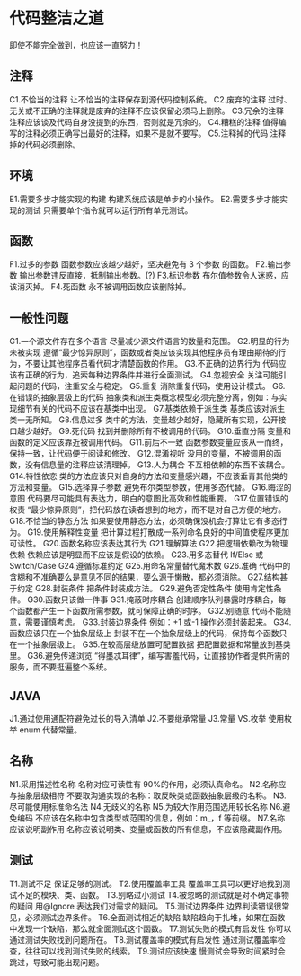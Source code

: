 代码整洁之道
===================

即使不能完全做到，也应该一直努力！

## 注释

C1.不恰当的注释
     让不恰当的注释保存到源代码控制系统。
C2.废弃的注释
     过时、无关或不正确的注释就是废弃的注释不应该保留必须马上删除。
C3.冗余的注释
     注释应该谈及代码自身没提到的东西，否则就是冗余的。
C4.糟糕的注释
     值得编写的注释必须正确写出最好的注释，如果不是就不要写。
C5.注释掉的代码
     注释掉的代码必须删除。

## 环境

E1.需要多步才能实现的构建
     构建系统应该是单步的小操作。
E2.需要多步才能实现的测试
     只需要单个指令就可以运行所有单元测试。

## 函数

F1.过多的参数
     函数参数应该越少越好，坚决避免有 3 个参数 的函数。
F2.输出参数
     输出参数违反直接，抵制输出参数。(?)
F3.标识参数
     布尔值参数令人迷惑，应该消灭掉。
F4.死函数
     永不被调用函数应该删除掉。

## 一般性问题

G1.一个源文件存在多个语言
     尽量减少源文件语言的数量和范围。
G2.明显的行为未被实现
     遵循“最少惊异原则”，函数或者类应该实现其他程序员有理由期待的行为，不要让其他程序员看代码才清楚函数的作用。
G3.不正确的边界行为
     代码应该有正确的行为，追索每种边界条件并进行全面测试。
G4.忽视安全
     关注可能引起问题的代码，注重安全与稳定。
G5.重复
     消除重复代码，使用设计模式。
G6.在错误的抽象层级上的代码
     抽象类和派生类概念模型必须完整分离，例如：与实现细节有关的代码不应该在基类中出现。
G7.基类依赖于派生类
     基类应该对派生类一无所知。
G8.信息过多
     类中的方法，变量越少越好，隐藏所有实现，公开接口越少越好。
G9.死代码
     找到并删除所有不被调用的代码。
G10.垂直分隔
     变量和函数的定义应该靠近被调用代码。
G11.前后不一致
     函数参数变量应该从一而终，保持一致，让代码便于阅读和修改。
G12.混淆视听
     没用的变量，不被调用的函数，没有信息量的注释应该清理掉。
G13.人为耦合
     不互相依赖的东西不该耦合。
G14.特性依恋
     类的方法应该只对自身的方法和变量感兴趣，不应该垂青其他类的方法和变量。
G15.选择算子参数
     避免布尔类型参数，使用多态代替。
G16.晦涩的意图
     代码要尽可能具有表达力，明白的意图比高效和性能重要。
G17.位置错误的权责
     “最少惊异原则”，把代码放在读者想到的地方，而不是对自己方便的地方。
G18.不恰当的静态方法
     如果要使用静态方法，必须确保没机会打算让它有多态行为。
G19.使用解释性变量
     把计算过程打散成一系列命名良好的中间值使程序更加可读性。
G20.函数名称应该表达其行为
G21.理解算法
G22.把逻辑依赖改为物理依赖
     依赖应该是明显而不应该是假设的依赖。
G23.用多态替代 If/Else 或 Switch/Case
G24.遵循标准约定
G25.用命名常量替代魔术数
G26.准确
     代码中的含糊和不准确要么是意见不同的结果，要么源于懒散，都必须消除。
G27.结构甚于约定
G28.封装条件
     把条件封装成方法。
G29.避免否定性条件
     使用肯定性条件。
G30.函数只该做一件事
G31.掩蔽时序耦合
     创建顺序队列暴露时序耦合，每个函数都产生一下函数所需参数，就可保障正确的时序。
G32.别随意
     代码不能随意，需要谨慎考虑。
G33.封装边界条件
     例如：+1 或-1 操作必须封装起来。
G34.函数应该只在一个抽象层级上
     封装不在一个抽象层级上的代码，保持每个函数只在一个抽象层级上。
G35.在较高层级放置可配置数据
     把配置数据和常量放到基类里。
G36.避免传递浏览
     “得墨忒耳律”，编写害羞代码，让直接协作者提供所需的服务，而不要逛遍整个系统。

## JAVA

J1.通过使用通配符避免过长的导入清单
J2.不要继承常量
J3.常量 VS.枚举
     使用枚举 enum 代替常量。

## 名称

N1.采用描述性名称
     名称对应可读性有 90%的作用，必须认真命名。
N2.名称应与抽象层级相符
     不要取沟通实现的名称：取反映类或函数抽象层级的名称。
N3.尽可能使用标准命名法
N4.无歧义的名称
N5.为较大作用范围选用较长名称
N6.避免编码
     不应该在名称中包含类型或范围的信息，例如：m_，f 等前缀。
N7.名称应该说明副作用
     名称应该说明类、变量或函数的所有信息，不应该隐藏副作用。

## 测试

T1.测试不足
     保证足够的测试。
T2.使用覆盖率工具
     覆盖率工具可以更好地找到测试不足的模块、类、函数。
T3.别略过小测试
T4.被忽略的测试就是对不确定事物的疑问
     用@Ignore 表达我们对需求的疑问。
T5.测试边界条件
     边界判读错误很常见，必须测试边界条件。
T6.全面测试相近的缺陷
     缺陷趋向于扎堆，如果在函数中发现一个缺陷，那么就全面测试这个函数。
T7.测试失败的模式有启发性
     你可以通过测试失败找到问题所在。
T8.测试覆盖率的模式有启发性
     通过测试覆盖率检查，往往可以找到测试失败的线索。
T9.测试应该快速
     慢测试会导致时间紧时会跳过，导致可能出现问题。
